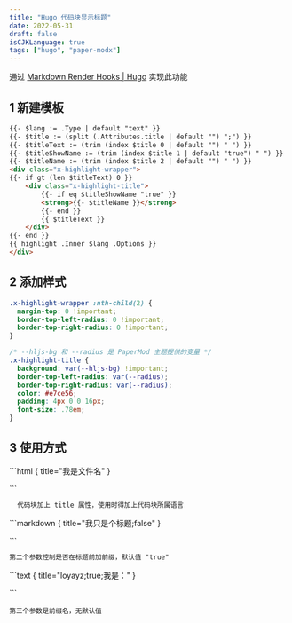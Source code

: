 ```yaml
---
title: "Hugo 代码块显示标题"
date: 2022-05-31
draft: false
isCJKLanguage: true
tags: ["hugo", "paper-modx"]
---
```


通过 [Markdown Render Hooks | Hugo](https://gohugo.io/templates/render-hooks/) 实现此功能

## 1 新建模板

```html { title="./layouts/_default/_markup/render-codeblock.html" }
{{- $lang := .Type | default "text" }}
{{- $title := (split (.Attributes.title | default "") ";") }}
{{- $titleText := (trim (index $title 0 | default "") " ") }}
{{- $titleShowName := (trim (index $title 1 | default "true") " ") }}
{{- $titleName := (trim (index $title 2 | default "") " ") }}
<div class="x-highlight-wrapper">
{{- if gt (len $titleText) 0 }}
    <div class="x-highlight-title">
        {{- if eq $titleShowName "true" }}
        <strong>{{- $titleName }}</strong>
        {{- end }}
        {{ $titleText }}
    </div>
{{- end }}
{{ highlight .Inner $lang .Options }}
</div>
```

## 2 添加样式

```css { title="./assets/css/extended/custom.css" }
.x-highlight-wrapper :nth-child(2) {
  margin-top: 0 !important;
  border-top-left-radius: 0 !important;
  border-top-right-radius: 0 !important;
}

/* --hljs-bg 和 --radius 是 PaperMod 主题提供的变量 */
.x-highlight-title {
  background: var(--hljs-bg) !important;
  border-top-left-radius: var(--radius);
  border-top-right-radius: var(--radius);
  color: #e7ce56;
  padding: 4px 0 0 16px;
  font-size: .78em;
}
```

## 3 使用方式

\`\`\`html { title="我是文件名" }

\`\`\`

```html { title="我是文件名" }
  代码块加上 title 属性，使用时得加上代码块所属语言
```

\`\`\`markdown { title="我只是个标题;false" }

\`\`\`

```markdown { title="我只是个标题;false" }
第二个参数控制是否在标题前加前缀，默认值 "true"
```

\`\`\`text { title="loyayz;true;我是：" }

\`\`\`

```text { title="loyayz;true;我是：" }
第三个参数是前缀名，无默认值
```
